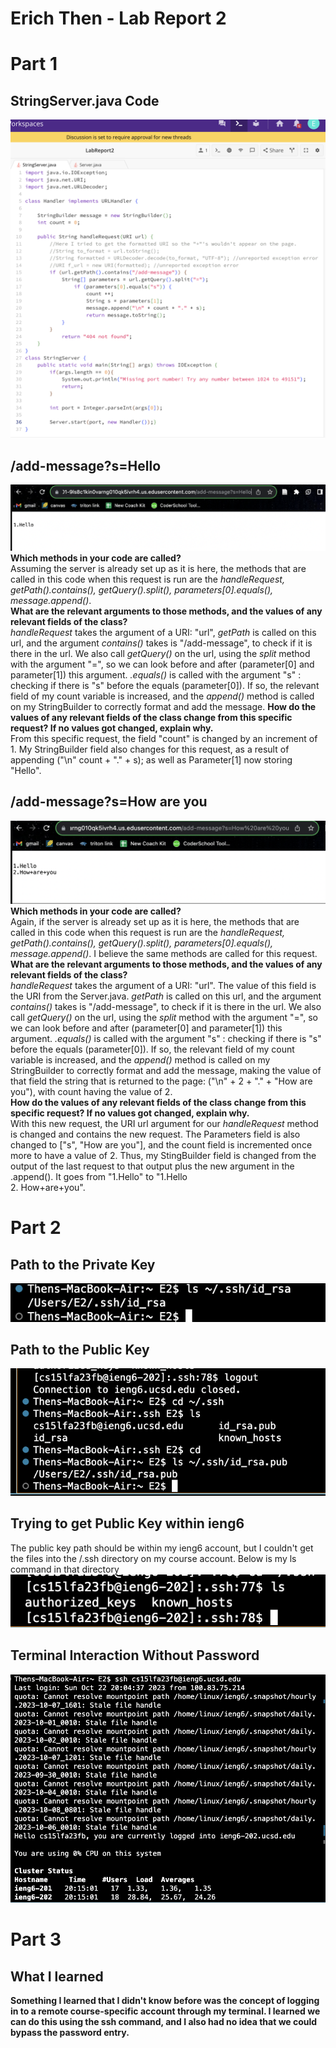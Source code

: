 # Erich Then - Lab Report 2  


  # Part 1  
  
  ## StringServer.java Code
  ![](StringServer.png)  

  ## /add-message?s=Hello  
  ![](first_message.png)  
  **Which methods in your code are called?**  
  Assuming the server is already set up as it is here, the methods that are called 
  in this code when this request is run are the 
  *handleRequest, getPath().contains(), getQuery().split(), parameters[0].equals(), 
  message.append()*.  
  **What are the relevant arguments to those methods, and the values of any 
  relevant fields of the class?**  
  *handleRequest* takes the argument of a URI: "url", *getPath* is called on this 
  url, and the argument *contains()* takes is "/add-message", to check if it is 
  there in the url. We also call *getQuery()* on the url, using the *split* method 
  with the argument "=", so we can look before and after (parameter[0] and 
  parameter[1]) this argument. *.equals()* is called with the argument "s" : 
  checking if there is "s" before the equals (parameter[0]). If so, the relevant 
  field of my count variable is increased, and the *append()* method is called on 
  my StringBuilder to correctly format and add the message. 
  **How do the values of any relevant fields of the class change from this specific 
  request? If no values got changed, explain why.**  
  From this specific request, the field "count" is changed by an increment of 1. My 
  StringBuilder field also changes for this request, as a result of appending ("\n" 
  count + "." + s); as well as Parameter[1] now storing "Hello".  


  ## /add-message?s=How are you  
  ![](second_message.png)  
  **Which methods in your code are called?**  
  Again, if the server is already set up as it is here, the methods that are called 
  in this code when this request is run are the 
  *handleRequest, getPath().contains(), getQuery().split(), parameters[0].equals(), 
  message.append()*. I believe the same methods are called for this request.  
  **What are the relevant arguments to those methods, and the values of any 
  relevant fields of the class?**  
  *handleRequest* takes the argument of a URI: "url". The value of this field is the URI from the Server.java. *getPath* is called on this 
  url, and the argument *contains()* takes is "/add-message", to check if it is 
  there in the url. We also call *getQuery()* on the url, using the *split* method 
  with the argument "=", so we can look before and after (parameter[0] and 
  parameter[1]) this argument. *.equals()* is called with the argument "s" : 
  checking if there is "s" before the equals (parameter[0]). If so, the relevant 
  field of my count variable is increased, and the *append()* method is called on 
  my StringBuilder to correctly format and add the message, making the value of 
  that field the string that is returned to the page: ("\n" + 2 + "." + "How are you"), with count having the value of 2.  
  **How do the values of any relevant fields of the class change from this specific 
  request? If no values got changed, explain why.**  
  With this new request, the URI url argument for our *handleRequest* method is 
  changed and contains the new request. The Parameters field is also changed to 
  ["s", "How are you"], and the count field is incremented once more to have a 
  value of 2. Thus, my StingBuilder field is changed from the output of the last 
  request to that output plus the new argument in the .append(). It goes from 
  "1.Hello" to "1.Hello  
  2. How+are+you". 


  # Part 2  

  ## Path to the Private Key  
  ![](ls_private.png)
  
  ## Path to the Public Key  
  ![](ls_public.png)
  

  ## Trying to get Public Key within ieng6  
  The public key path should be within my ieng6 account, but I couldn't get the 
  files into the /.ssh directory on my course account. Below is my ls command in   that directory  
  ![](trying_onaccount.png)  

  ## Terminal Interaction Without Password  
  ![](terminal_interaction.png)  

  # Part 3
  ## What I learned  
  **Something I learned that I didn't know before was the concept of logging in 
  to a remote course-specific account through my terminal. I learned we can do 
  this using the ssh command, and I also had no idea that we could bypass the 
  password entry.**
  

  
  
  
  
 
    
  
 
    
  
